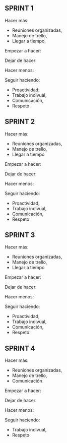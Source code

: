 ## **SPRINT 1**

Hacer más:  
- Reuniones organizadas,  
- Manejo de trello,
- Llegar a tiempo,

Empezar a hacer:  

Dejar de hacer:  

Hacer menos:  

Seguir haciendo:  
- Proactividad,
- Trabajo indivual,
- Comunicación,
- Respeto
  
## **SPRINT 2**

Hacer más:  
- Reuniones organizadas,
- Manejo de trello,
- Llegar a tiempo
  
Empezar a hacer:  

Dejar de hacer:  

Hacer menos:  

Seguir haciendo:  
- Proactividad,
- Trabajo indivual,
- Comunicación,
- Respeto

## **SPRINT 3**

Hacer más:  
- Reuniones organizadas,
- Manejo de trello,
- Llegar a tiempo
  
Empezar a hacer:  

Dejar de hacer:  

Hacer menos:  

Seguir haciendo:  

- Proactividad,
- Trabajo indivual,
- Comunicación,
- Respeto

## **SPRINT 4**  

Hacer más:  
- Reuniones organizadas,
- Manejo de trello,
- Comunicación
  
Empezar a hacer:  

Dejar de hacer:  

Hacer menos:  

Seguir haciendo:  

- Trabajo indivual,
- Respeto
